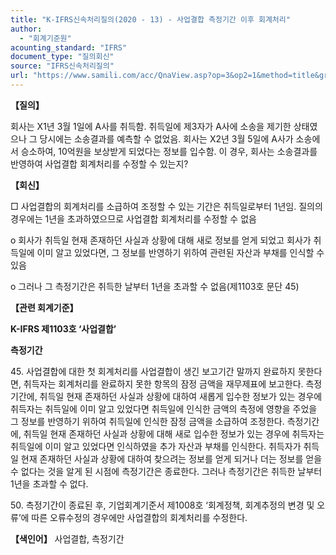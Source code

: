 ```yaml
---
title: "K-IFRS신속처리질의(2020 - 13) - 사업결합 측정기간 이후 회계처리"
author:
  - "회계기준원"
acounting_standard: "IFRS"
document_type: "질의회신"
source: "IFRS신속처리질의"
url: "https://www.samili.com/acc/QnaView.asp?op=3&op2=1&method=title&group=2124-15;1&orgcode=3&searchword=&page=33&code=K%2DIFRS%EC%8B%A0%EC%86%8D%EC%B2%98%EB%A6%AC%EC%A7%88%EC%9D%98%2D13%3A202002"
---
```

**【질의】**

  

회사는 X1년 3월 1일에 A사를 취득함. 취득일에 제3자가 A사에 소송을 제기한 상태였으나 그 당시에는 소송결과를 예측할 수 없었음. 회사는 X2년 3월 5일에 A사가 소송에서 승소하여, 10억원을 보상받게 되었다는 정보를 입수함. 이 경우, 회사는 소송결과를 반영하여 사업결합 회계처리를 수정할 수 있는지?

  
  

**【회신】**

  

□ 사업결합의 회계처리를 소급하여 조정할 수 있는 기간은 취득일로부터 1년임. 질의의 경우에는 1년을 초과하였으므로 사업결합 회계처리를 수정할 수 없음

  

o 회사가 취득일 현재 존재하던 사실과 상황에 대해 새로 정보를 얻게 되었고 회사가 취득일에 이미 알고 있었다면, 그 정보를 반영하기 위하여 관련된 자산과 부채를 인식할 수 있음

  

o 그러나 그 측정기간은 취득한 날부터 1년을 초과할 수 없음(제1103호 문단 45)

  
  

**【관련 회계기준】**

  

**K-IFRS 제1103호 ‘사업결합’**

  

**측정기간**

  

45\. 사업결합에 대한 첫 회계처리를 사업결합이 생긴 보고기간 말까지 완료하지 못한다면, 취득자는 회계처리를 완료하지 못한 항목의 잠정 금액을 재무제표에 보고한다. 측정기간에, 취득일 현재 존재하던 사실과 상황에 대하여 새롭게 입수한 정보가 있는 경우에 취득자는 취득일에 이미 알고 있었다면 취득일에 인식한 금액의 측정에 영향을 주었을 그 정보를 반영하기 위하여 취득일에 인식한 잠정 금액을 소급하여 조정한다. 측정기간에, 취득일 현재 존재하던 사실과 상황에 대해 새로 입수한 정보가 있는 경우에 취득자는 취득일에 이미 알고 있었다면 인식하였을 추가 자산과 부채를 인식한다. 취득자가 취득일 현재 존재하던 사실과 상황에 대하여 찾으려는 정보를 얻게 되거나 더는 정보를 얻을 수 없다는 것을 알게 된 시점에 측정기간은 종료한다. 그러나 측정기간은 취득한 날부터 1년을 초과할 수 없다.

  

50\. 측정기간이 종료된 후, 기업회계기준서 제1008호 ‘회계정책, 회계추정의 변경 및 오류’에 따른 오류수정의 경우에만 사업결합의 회계처리를 수정한다.

  
  

**【색인어】** 사업결합, 측정기간
